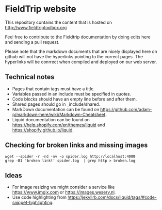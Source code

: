 # FieldTrip website

This repository contains the content that is hosted on http://www.fieldtriptoolbox.org

Feel free to contribute to the Fieldtrip documentation by doing edits here and sending a pull request.

Please note that the markdown documents that are nicely displayed here on github will not have the hyperlinks pointing to the correct pages. The hyperlinks will be conrrect when compiled and deployed on our web server.

## Technical notes

* Pages that contain tags must have a title.
* Variables passed in an include must be specified in quotes.
* Code blocks should have an empty line before and after them.
* Shared pages should go in _include/shared.
* MarkDown documentation can be found on https://github.com/adam-p/markdown-here/wiki/Markdown-Cheatsheet.
* Liquid documentation can be found on https://help.shopify.com/en/themes/liquid and https://shopify.github.io/liquid.

## Checking for broken links and missing images

    wget --spider -r -nd -nv -o spider.log http://localhost:4000
    grep -B1 'broken link!' spider.log  | grep http > broken.log

## Ideas

* For image resizing we might consider a service like https://www.imgix.com or https://images.weserv.nl.
* Use code highlighting from https://jekyllrb.com/docs/liquid/tags/#code-snippet-highlighting.
